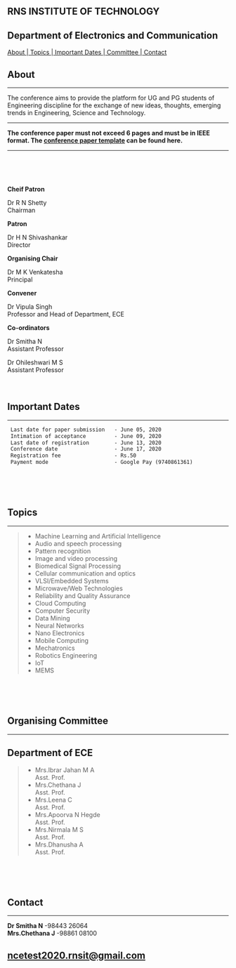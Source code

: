 ## RNS INSTITUTE OF TECHNOLOGY

## Department of Electronics and Communication
[ About ](#about)|[ Topics ](#topics)|[ Important Dates ](#important-dates)|[ Committee ](#organising-committee)|[ Contact ](#contact)

## About ##

* * *
The conference aims to provide the platform for UG and PG students of Engineering discipline for the exchange of new ideas, thoughts, emerging trends in Engineering, Science and Technology.
<br/>
* * *
**The conference paper must not exceed 6 pages and must be in IEEE format. The [ conference paper template](https://drive.google.com/file/d/13JA_YettUUV6ZZXjJDL1x_4W6IDEK_zn/view?usp=sharing) can be found here.**

* * *
<br/>
<br/>
<br/>


**Cheif Patron**

 Dr R N Shetty<br />
 Chairman

**Patron**

Dr H N Shivashankar<br />
Director

**Organising Chair**

Dr M K Venkatesha<br />
Principal

**Convener**

Dr Vipula Singh<br />
Professor and Head of Department, ECE

**Co-ordinators**

 Dr Smitha N<br/>
 Assistant Professor

 Dr Ohileshwari M S<br/>
 Assistant Professor
<br/>
<br/>
<br/>
## Important Dates ## 
* * *
```markdown
 Last date for paper submission   - June 05, 2020 
 Intimation of acceptance         - June 09, 2020
 Last date of registration        - June 13, 2020
 Conference date                  - June 17, 2020
 Registration fee                 - Rs.50
 Payment mode                     - Google Pay (9740861361)

```
<br/>
<br/>
<br/>

## Topics ##
* * *

>- Machine Learning and Artificial Intelligence
>- Audio and speech processing
>- Pattern recognition
>- Image and video processing
>- Biomedical Signal Processing
>- Cellular communication and optics
>- VLSI/Embedded Systems
>- Microwave/Web Technologies
>- Reliability and Quality Assurance
>- Cloud Computing
>- Computer Security
>- Data Mining
>- Neural Networks
>- Nano Electronics
>- Mobile Computing
>- Mechatronics
>- Robotics Engineering
>- IoT
>- MEMS
<br/>
<br/>
<br/>


## Organising Committee ##
* * *


## Department of ECE
>- Mrs.Ibrar Jahan M A          
Asst. Prof.
>- Mrs.Chethana J             
Asst. Prof.
>- Mrs.Leena C                  
Asst. Prof.
>- Mrs.Apoorva N Hegde          
Asst. Prof.
>- Mrs.Nirmala M S           
Asst. Prof.
>- Mrs.Dhanusha A               
Asst. Prof.
<br/>
<br/>
<br/>


## Contact ##

* * *

 **Dr Smitha N**         -98443 26064<br/>
 **Mrs.Chethana J**      -98861 08100
## ncetest2020.rnsit@gmail.com
